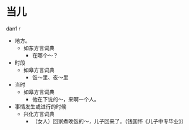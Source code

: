 # 当儿
dan1 r
+ 地方。
  * 如东方言词典
    - 在哪个～？
+ 时段
  * 如皋方言词典
    - 饭～里、夜～里
+ 当时
  * 如皋方言词典
    - 他在下说的～，来啊一个人。
+ 事情发生或进行的时候
  * 兴化方言词典
    - （女人）回家煮晚饭的～，儿子回来了。（钱国怀《儿子中专毕业》）
